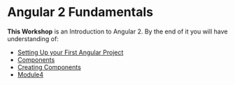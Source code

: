 # Angular 2 Fundamentals

**This Workshop** is an Introduction to Angular 2. By the end of it you will have understanding of:

- [Setting Up your First Angular Project](https://github.com/microsoft-dx/angular2-fundamentals/tree/master/1.Setting-Up/README.md)
- [Components](https://github.com/microsoft-dx/angular2-fundamentals/tree/master/2.Components/README.md)
- [Creating Components](https://github.com/microsoft-dx/angular2-fundamentals/tree/master/3.Creating-Components/README.md)
- [Module4]()
